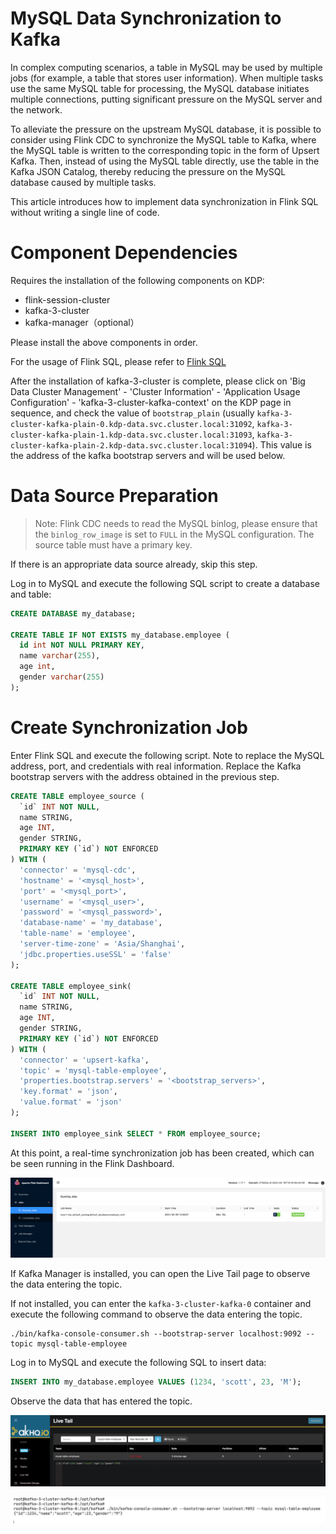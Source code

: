 # MySQL Data Synchronization to Kafka

In complex computing scenarios, a table in MySQL may be used by multiple jobs (for example, a table that stores user information). When multiple tasks use the same MySQL table for processing, the MySQL database initiates multiple connections, putting significant pressure on the MySQL server and the network.

To alleviate the pressure on the upstream MySQL database, it is possible to consider using Flink CDC to synchronize the MySQL table to Kafka, where the MySQL table is written to the corresponding topic in the form of Upsert Kafka. Then, instead of using the MySQL table directly, use the table in the Kafka JSON Catalog, thereby reducing the pressure on the MySQL database caused by multiple tasks.

This article introduces how to implement data synchronization in Flink SQL without writing a single line of code.

# Component Dependencies

Requires the installation of the following components on KDP:

- flink-session-cluster
- kafka-3-cluster
- kafka-manager（optional）

Please install the above components in order.

For the usage of Flink SQL, please refer to [Flink SQL](./HiveDataImporting.md#flink-sql-使用方法)

After the installation of kafka-3-cluster is complete, please click on 'Big Data Cluster Management' - 'Cluster Information' - 'Application Usage Configuration' - 'kafka-3-cluster-kafka-context' on the KDP page in sequence, and check the value of `bootstrap_plain` (usually `kafka-3-cluster-kafka-plain-0.kdp-data.svc.cluster.local:31092`, `kafka-3-cluster-kafka-plain-1.kdp-data.svc.cluster.local:31093`, `kafka-3-cluster-kafka-plain-2.kdp-data.svc.cluster.local:31094`). This value is the address of the kafka bootstrap servers and will be used below.

# Data Source Preparation

> Note: Flink CDC needs to read the MySQL binlog, please ensure that the `binlog_row_image` is set to `FULL` in the MySQL configuration. The source table must have a primary key.

If there is an appropriate data source already, skip this step.

Log in to MySQL and execute the following SQL script to create a database and table:

```sql
CREATE DATABASE my_database;

CREATE TABLE IF NOT EXISTS my_database.employee (
  id int NOT NULL PRIMARY KEY,
  name varchar(255),
  age int,
  gender varchar(255)
);
```

# Create Synchronization Job

Enter Flink SQL and execute the following script. Note to replace the MySQL address, port, and credentials with real information. Replace the Kafka bootstrap servers with the address obtained in the previous step.

```sql
CREATE TABLE employee_source (
  `id` INT NOT NULL,
  name STRING,
  age INT,
  gender STRING,
  PRIMARY KEY (`id`) NOT ENFORCED
) WITH (
  'connector' = 'mysql-cdc',
  'hostname' = '<mysql_host>',
  'port' = '<mysql_port>',
  'username' = '<mysql_user>',
  'password' = '<mysql_password>',
  'database-name' = 'my_database',
  'table-name' = 'employee',
  'server-time-zone' = 'Asia/Shanghai',
  'jdbc.properties.useSSL' = 'false'
);

CREATE TABLE employee_sink(
  `id` INT NOT NULL,
  name STRING,
  age INT,
  gender STRING,
  PRIMARY KEY (`id`) NOT ENFORCED
) WITH (
  'connector' = 'upsert-kafka',
  'topic' = 'mysql-table-employee',
  'properties.bootstrap.servers' = '<bootstrap_servers>',
  'key.format' = 'json',
  'value.format' = 'json'
);

INSERT INTO employee_sink SELECT * FROM employee_source;
```

At this point, a real-time synchronization job has been created, which can be seen running in the Flink Dashboard.

![img.png](./images/mysql-cdc-flink-dashboard.png)

If Kafka Manager is installed, you can open the Live Tail page to observe the data entering the topic.

If not installed, you can enter the `kafka-3-cluster-kafka-0` container and execute the following command to observe the data entering the topic.

```shell
./bin/kafka-console-consumer.sh --bootstrap-server localhost:9092 --topic mysql-table-employee
```

Log in to MySQL and execute the following SQL to insert data:

```sql
INSERT INTO my_database.employee VALUES (1234, 'scott', 23, 'M');
```

Observe the data that has entered the topic.

![img](./images/mysql-cdc-live-tail.png)

![img](./images/mysql-cdc-console-consumer.png)
